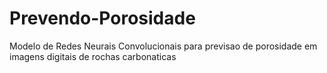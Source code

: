 # Prevendo-Porosidade
Modelo de Redes Neurais Convolucionais para previsao de porosidade em imagens digitais de rochas carbonaticas
